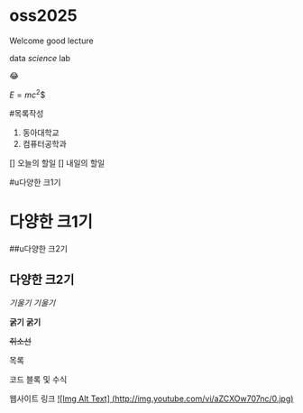 # oss2025
Welcome
good lecture

data *science* lab

😂

$E=mc^2$$

#목록작성
1. 동아대학교
2. 컴퓨터공학과

[] 오늘의 할일
[] 내일의 할일





#u다양한 크1기

다양한 크1기
========

##u다양한 크2기



다양한 크2기
--------

*기울기*
_기울기_

**굵기**
__굵기__

~~취소선~~

목록

코드 블록 및 수식

웹사이트 링크
[![Img Alt Text] (http://img.youtube.com/vi/aZCXOw707nc/0.jpg)](https://youtube.be/aZCXOw707nc "Video Title")
